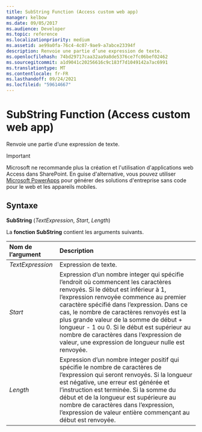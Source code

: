 ```yaml
---
title: SubString Function (Access custom web app)
manager: kelbow
ms.date: 09/05/2017
ms.audience: Developer
ms.topic: reference
ms.localizationpriority: medium
ms.assetid: ae99a0fa-76c4-4c07-9ae9-a7abce23394f
description: Renvoie une partie d’une expression de texte.
ms.openlocfilehash: 74bd29717caa32aa9a8de5376ce7fc06bef02462
ms.sourcegitcommit: a1d9041c20256616c9c183f7d1049142a7ac6991
ms.translationtype: MT
ms.contentlocale: fr-FR
ms.lasthandoff: 09/24/2021
ms.locfileid: "59614667"
---
```

# <a name="substring-function-access-custom-web-app"></a>SubString Function (Access custom web app)

Renvoie une partie d’une expression de texte.
  
> [!IMPORTANT]
> Microsoft ne recommande plus la création et l'utilisation d'applications web Access dans SharePoint. En guise d'alternative, vous pouvez utiliser [Microsoft PowerApps](https://powerapps.microsoft.com/en-us/) pour générer des solutions d'entreprise sans code pour le web et les appareils mobiles. 
  
## <a name="syntax"></a>Syntaxe

 **SubString** (*TextExpression*, *Start*, *Length*) 
  
La **fonction SubString** contient les arguments suivants. 
  
|**Nom de l’argument**|**Description**|
|:-----|:-----|
| *TextExpression*  <br/> |Expression de texte.  <br/> |
| *Start*  <br/> |Expression d’un nombre integer qui spécifie l’endroit où commencent les caractères renvoyés. Si le début est inférieur à 1, l’expression renvoyée commence au premier caractère spécifié dans l’expression. Dans ce cas, le nombre de caractères renvoyés est la plus grande valeur de la somme de début + longueur - 1 ou 0. Si le début est supérieur au nombre de caractères dans l’expression de valeur, une expression de longueur nulle est renvoyée.  <br/> |
| *Length*  <br/> |Expression d’un nombre integer positif qui spécifie le nombre de caractères de l’expression qui seront renvoyés. Si la longueur est négative, une erreur est générée et l’instruction est terminée. Si la somme du début et de la longueur est supérieure au nombre de caractères dans l’expression, l’expression de valeur entière commençant au début est renvoyée.  <br/> |
   

